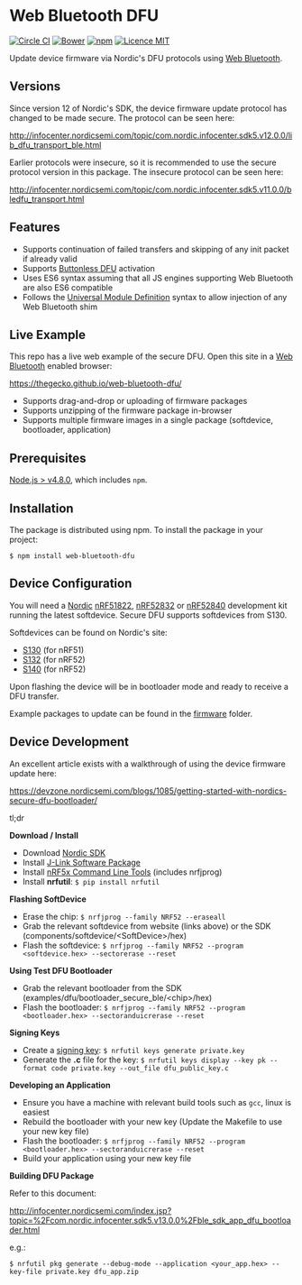 # Web Bluetooth DFU

[![Circle CI](https://img.shields.io/circleci/project/thegecko/web-bluetooth-dfu.svg)](https://circleci.com/gh/thegecko/web-bluetooth-dfu)
[![Bower](https://img.shields.io/bower/v/web-bluetooth-dfu.svg)](http://bower.io/search/?q=web-bluetooth-dfu)
[![npm](https://img.shields.io/npm/dm/web-bluetooth-dfu.svg)](https://www.npmjs.com/package/web-bluetooth-dfu)
[![Licence MIT](https://img.shields.io/badge/licence-MIT-blue.svg)](http://opensource.org/licenses/MIT)

Update device firmware via Nordic's DFU protocols using [Web Bluetooth](https://webbluetoothcg.github.io/web-bluetooth/).

## Versions

Since version 12 of Nordic's SDK, the device firmware update protocol has changed to be made secure. The protocol can be seen here:

http://infocenter.nordicsemi.com/topic/com.nordic.infocenter.sdk5.v12.0.0/lib_dfu_transport_ble.html

Earlier protocols were insecure, so it is recommended to use the secure protocol version in this package. The insecure protocol can be seen here:

http://infocenter.nordicsemi.com/topic/com.nordic.infocenter.sdk5.v11.0.0/bledfu_transport.html

## Features

 - Supports continuation of failed transfers and skipping of any init packet if already valid
 - Supports [Buttonless DFU](http://infocenter.nordicsemi.com/index.jsp?topic=%2Fcom.nordic.infocenter.sdk5.v13.0.0%2Fble_sdk_app_buttonless_dfu.html) activation
 - Uses ES6 syntax assuming that all JS engines supporting Web Bluetooth are also ES6 compatible
 - Follows the [Universal Module Definition](https://github.com/umdjs/umd) syntax to allow injection of any Web Bluetooth shim

## Live Example

This repo has a live web example of the secure DFU. Open this site in a [Web Bluetooth](https://webbluetoothcg.github.io/web-bluetooth/) enabled browser:

https://thegecko.github.io/web-bluetooth-dfu/

 - Supports drag-and-drop or uploading of firmware packages
 - Supports unzipping of the firmware package in-browser
 - Supports multiple firmware images in a single package (softdevice, bootloader, application)

## Prerequisites

[Node.js > v4.8.0](https://nodejs.org), which includes `npm`.

## Installation

The package is distributed using npm. To install the package in your project:

    $ npm install web-bluetooth-dfu

## Device Configuration

You will need a [Nordic](http://www.nordicsemi.com/) [nRF51822](http://www.nordicsemi.com/eng/Products/nRF51-DK), [nRF52832](http://www.nordicsemi.com/eng/Products/Bluetooth-low-energy/nRF52-DK) or [nRF52840](http://www.nordicsemi.com/eng/Products/nRF52840-Preview-DK) development kit running the latest softdevice. Secure DFU supports softdevices from S130.

Softdevices can be found on Nordic's site:

 - [S130](http://www.nordicsemi.com/eng/Products/S130-SoftDevice) (for nRF51)
 - [S132](http://www.nordicsemi.com/eng/Products/S132-SoftDevice) (for nRF52)
 - [S140](http://www.nordicsemi.com/eng/Products/S140-SoftDevice) (for nRF52)

Upon flashing the device will be in bootloader mode and ready to receive a DFU transfer.

Example packages to update can be found in the [firmware](https://github.com/thegecko/web-bluetooth-dfu/tree/master/firmware) folder.

## Device Development

An excellent article exists with a walkthrough of using the device firmware update here:

https://devzone.nordicsemi.com/blogs/1085/getting-started-with-nordics-secure-dfu-bootloader/

tl;dr

__Download / Install__
 - Download [Nordic SDK](https://developer.nordicsemi.com/nRF5_SDK/)
 - Install [J-Link Software Package](https://www.segger.com/downloads/jlink)
 - Install [nRF5x Command Line Tools](https://www.nordicsemi.com/eng/Products/nRF52840#Downloads) (includes nrfjprog)
 - Install __nrfutil__: `$ pip install nrfutil`

__Flashing SoftDevice__
 - Erase the chip: `$ nrfjprog --family NRF52 --eraseall`
 - Grab the relevant softdevice from website (links above) or the SDK (components/softdevice/\<SoftDevice\>/hex)
 - Flash the softdevice: `$ nrfjprog --family NRF52 --program <softdevice.hex> --sectorerase --reset`

__Using Test DFU Bootloader__
 - Grab the relevant bootloader from the SDK (examples/dfu/bootloader_secure_ble/\<chip\>/hex)
 - Flash the bootloader: `$ nrfjprog --family NRF52 --program <bootloader.hex> --sectoranduicrerase --reset`

__Signing Keys__
 - Create a [signing key](http://infocenter.nordicsemi.com/index.jsp?topic=%2Fcom.nordic.infocenter.sdk5.v13.0.0%2Fble_sdk_app_buttonless_dfu.html): `$ nrfutil keys generate private.key`
 - Generate the __.c__ file for the key: `$ nrfutil keys display --key pk --format code private.key --out_file dfu_public_key.c`

__Developing an Application__
 - Ensure you have a machine with relevant build tools such as `gcc`, linux is easiest
 - Rebuild the bootloader with your new key (Update the Makefile to use your new key file)
 - Flash the bootloader: `$ nrfjprog --family NRF52 --program <bootloader.hex> --sectoranduicrerase --reset`
 - Build your application using your new key file

__Building DFU Package__

Refer to this document:

http://infocenter.nordicsemi.com/index.jsp?topic=%2Fcom.nordic.infocenter.sdk5.v13.0.0%2Fble_sdk_app_dfu_bootloader.html

e.g.:

    $ nrfutil pkg generate --debug-mode --application <your_app.hex> --key-file private.key dfu_app.zip
